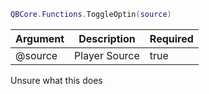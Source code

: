 ```lua
QBCore.Functions.ToggleOptin(source)
```

| Argument | Description | Required |
| ----------- | ----------- | ----------- |
| @source | Player Source | true |

Unsure what this does